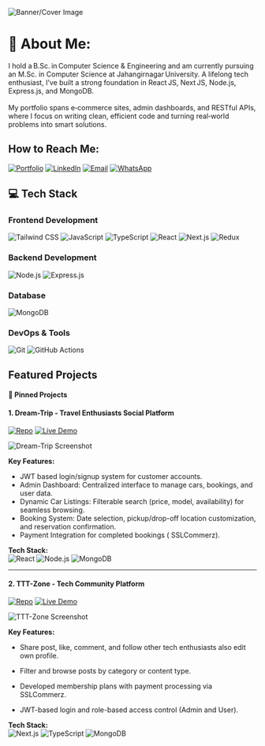 

![Banner/Cover Image](https://res.cloudinary.com/dcrui4h7s/image/upload/v1751429207/cover-image_cug3tv.jpg) 
# 💫 About Me:
I hold a B.Sc. in Computer Science & Engineering and am currently pursuing an M.Sc. in Computer Science at Jahangirnagar University. A lifelong tech enthusiast, I’ve built a strong foundation in React JS, Next JS, Node.js, Express.js, and MongoDB.<br><br>My portfolio spans e‑commerce sites, admin dashboards, and RESTful APIs, where I focus on writing clean, efficient code and turning real‑world problems into smart solutions.


## How to Reach Me:
[![Portfolio](https://img.shields.io/badge/Portfolio-View_My_Work-%23000000?style=for-the-badge&logo=google-chrome&logoColor=white)](https://shouravpaul.vercel.app/)
[![LinkedIn](https://img.shields.io/badge/LinkedIn-Shourav_Paul-%230077B5?style=for-the-badge&logo=linkedin&logoColor=white)](https://www.linkedin.com/in/shouravpaul01) [![Email](https://img.shields.io/badge/Email-shourav.paul01@gmail.com-%23D14836?style=for-the-badge&logo=gmail&logoColor=white)](mailto:shourav.paul01@gmail.com)
[![WhatsApp](https://img.shields.io/badge/WhatsApp-Chat-%2325D366?style=for-the-badge&logo=whatsapp&logoColor=white)](https://wa.me/yournumber)

## 💻 Tech Stack

### Frontend Development
![Tailwind CSS](https://img.shields.io/badge/Tailwind_CSS-38B2AC?style=for-the-badge&logo=tailwind-css&logoColor=white)
![JavaScript](https://img.shields.io/badge/JavaScript-F7DF1E?style=for-the-badge&logo=javascript&logoColor=black)
![TypeScript](https://img.shields.io/badge/TypeScript-007ACC?style=for-the-badge&logo=typescript&logoColor=white)
![React](https://img.shields.io/badge/React-20232A?style=for-the-badge&logo=react&logoColor=61DAFB)
![Next.js](https://img.shields.io/badge/Next.js-000000?style=for-the-badge&logo=nextdotjs&logoColor=white)
![Redux](https://img.shields.io/badge/Redux-593D88?style=for-the-badge&logo=redux&logoColor=white)


### Backend Development
![Node.js](https://img.shields.io/badge/Node.js-339933?style=for-the-badge&logo=nodedotjs&logoColor=white)
![Express.js](https://img.shields.io/badge/Express.js-000000?style=for-the-badge&logo=express&logoColor=white)


### Database
![MongoDB](https://img.shields.io/badge/MongoDB-47A248?style=for-the-badge&logo=mongodb&logoColor=white)


### DevOps & Tools

![Git](https://img.shields.io/badge/Git-F05032?style=for-the-badge&logo=git&logoColor=white)
![GitHub Actions](https://img.shields.io/badge/GitHub_Actions-2088FF?style=for-the-badge&logo=github-actions&logoColor=white)



## Featured Projects

#### 📌 Pinned Projects

#### 1. Dream-Trip - Travel Enthusiasts Social Platform
[![Repo](https://img.shields.io/badge/GitHub-View_Repository-181717?style=for-the-badge&logo=github)](https://github.com/shouravpaul01/dreams-trip-car-rental-reservation-system) 
[![Live Demo](https://img.shields.io/badge/Live_Demo-View_Online-FF7139?style=for-the-badge&logo=vercel&logoColor=white)](https://dreamstrip.vercel.app/)

![Dream-Trip Screenshot](https://res.cloudinary.com/dcrui4h7s/image/upload/v1751436657/projects-screenshot/Dreams-Trip_jolhne.png)

**Key Features:**
- JWT based login/signup system for customer accounts.
- Admin Dashboard: Centralized interface to manage cars, bookings, and user data.
- Dynamic Car Listings: Filterable search (price, model, availability) for seamless browsing.
- Booking System: Date selection, pickup/drop-off location customization, and reservation confirmation.
- Payment Integration for completed bookings ( SSLCommerz).


**Tech Stack:**  
![React](https://img.shields.io/badge/React-20232A?logo=react&logoColor=61DAFB)
![Node.js](https://img.shields.io/badge/Node.js-339933?logo=nodedotjs&logoColor=white)
![MongoDB](https://img.shields.io/badge/MongoDB-47A248?logo=mongodb&logoColor=white)

---

#### 2. TTT-Zone - Tech Community Platform
[![Repo](https://img.shields.io/badge/GitHub-View_Repository-181717?style=for-the-badge&logo=github)](https://github.com/shouravpaul01/tech-trips-tricks-client)
[![Live Demo](https://img.shields.io/badge/Live_Demo-View_Online-FF7139?style=for-the-badge&logo=vercel&logoColor=white)](https://tech-trips-tricks-zone.vercel.app/)

![TTT-Zone Screenshot](https://res.cloudinary.com/dcrui4h7s/image/upload/v1751436656/projects-screenshot/TTT-Zone_h3ksfn.png)

**Key Features:**
- Share post, like, comment, and follow other tech enthusiasts also edit own profile.

- Filter and browse posts by category or content type.
- Developed membership plans with payment processing via SSLCommerz.
- JWT-based login and role-based access control (Admin and User).


**Tech Stack:**  
![Next.js](https://img.shields.io/badge/Next.js-000000?logo=nextdotjs&logoColor=white)
![TypeScript](https://img.shields.io/badge/TypeScript-3178C6?logo=typescript&logoColor=white)
![MongoDB](https://img.shields.io/badge/MongoDB-47A248?logo=mongodb&logoColor=white)

